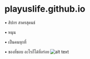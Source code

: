 # playuslife.github.io
• สิปกร สาครสุคนธ์ 

• หนุน
 
• เป็นคนทุกที่ 

• ของที่ชอบ อะไรก็ได้ที่อร่อย
![alt text](https://github.com/playuslife/playuslife.github.io/h4.jpg?raw=true)

